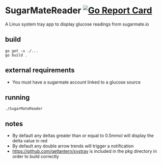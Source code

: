 # SugarMateReader [![Go Report Card](https://goreportcard.com/badge/github.com/brettcodling/SugarMateReader)](https://goreportcard.com/report/github.com/brettcodling/SugarMateReader)
A Linux system tray app to display glucose readings from sugarmate.io

## build
```
go get -u ./...
go build .
```

## external requirements
* You must have a sugarmate account linked to a glucose source

## running
```
./SugarMateReader
```

## notes
* By default any deltas greater than or equal to 0.5mmol will display the delta value in red
* By default any double arrow trends will trigger a notification
* https://github.com/getlantern/systray is included in the pkg directory in order to build correctly

